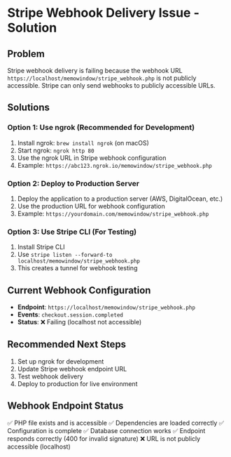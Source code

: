 # Stripe Webhook Delivery Issue - Solution

## Problem
Stripe webhook delivery is failing because the webhook URL `https://localhost/memowindow/stripe_webhook.php` is not publicly accessible. Stripe can only send webhooks to publicly accessible URLs.

## Solutions

### Option 1: Use ngrok (Recommended for Development)
1. Install ngrok: `brew install ngrok` (on macOS)
2. Start ngrok: `ngrok http 80`
3. Use the ngrok URL in Stripe webhook configuration
4. Example: `https://abc123.ngrok.io/memowindow/stripe_webhook.php`

### Option 2: Deploy to Production Server
1. Deploy the application to a production server (AWS, DigitalOcean, etc.)
2. Use the production URL for webhook configuration
3. Example: `https://yourdomain.com/memowindow/stripe_webhook.php`

### Option 3: Use Stripe CLI (For Testing)
1. Install Stripe CLI
2. Use `stripe listen --forward-to localhost/memowindow/stripe_webhook.php`
3. This creates a tunnel for webhook testing

## Current Webhook Configuration
- **Endpoint**: `https://localhost/memowindow/stripe_webhook.php`
- **Events**: `checkout.session.completed`
- **Status**: ❌ Failing (localhost not accessible)

## Recommended Next Steps
1. Set up ngrok for development
2. Update Stripe webhook endpoint URL
3. Test webhook delivery
4. Deploy to production for live environment

## Webhook Endpoint Status
✅ PHP file exists and is accessible
✅ Dependencies are loaded correctly
✅ Configuration is complete
✅ Database connection works
✅ Endpoint responds correctly (400 for invalid signature)
❌ URL is not publicly accessible (localhost)
